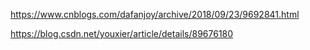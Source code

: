 https://www.cnblogs.com/dafanjoy/archive/2018/09/23/9692841.html

https://blog.csdn.net/youxier/article/details/89676180

